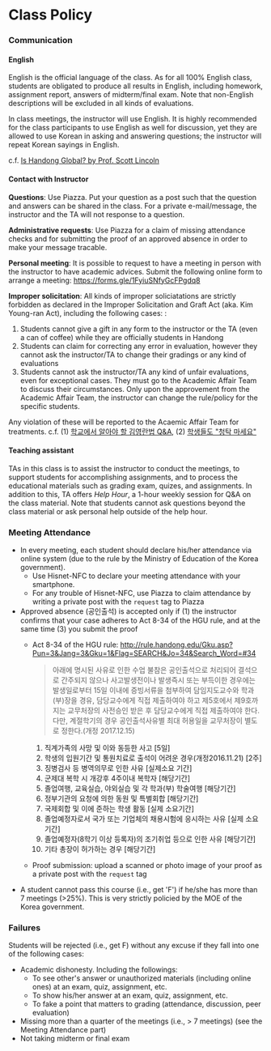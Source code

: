 Class Policy
=====
### Communication ###
#### English ####
English is the official language of the class. As for all 100% English class,
students are obligated to produce all results in English, including homework, 
assignment report, answers of midterm/final exam. Note that non-English 
descriptions will be excluded in all kinds of evaluations.

In class meetings, the instructor will use English. It is highly recommended for
the class participants to use English as well for discussion, yet they are allowed
to use Korean in asking and answering questions; the instructor will repeat
Korean sayings in English.

c.f. [Is Handong Global?  by Prof. Scott Lincoln](http://www.hgupress.com/news/articleView.html?idxno=6078)

#### Contact with Instructor ####
**Questions**:
Use Piazza. Put your question as a post such that the question and answers can be shared in the class. 
For a private e-mail/message, the instructor and the TA will not response to a question.

**Administrative requests**:
Use Piazza for a claim of missing attendance checks and for submitting
the proof of an approved absence in order to make your message tracable.

**Personal meeting**:
It is possible to request to have a meeting in person with the instructor to have academic advices. 
Submit the following online form to arrange a meeting: https://forms.gle/1FyiuSNfyGcFPgdq8

**Improper solicitation**:
All kinds of improper soliciatations are strictly forbidden as declared in the Improper Solicitation 
and Graft Act (aka. Kim Young-ran Act), including the following cases:
:
1. Students cannot give a gift in any form to the instructor or the TA (even a can of coffee)
   while they are officially students in Handong
1. Students can claim for correcting any error in evaluation, however they cannot ask the instructor/TA to change their gradings or any kind of evaluations
1. Students cannot ask the instructor/TA any kind of unfair evaluations, even for exceptional cases. They must go to the Academic Affair Team to discuss their circumstances. Only upon the approvement from the Academic Affair Team, the instructor can change the rule/policy for the specific students.

Any violation of these will be reported to the Acaemic Affair Team for treatments. c.f.
(1) [학교에서 알아야 할 김영란법 Q&A](http://tong.joins.com/archives/32930), (2) [학생들도 "청탁 마세요"](http://www.kunews.ac.kr/news/articleView.html?idxno=23393)

#### Teaching assistant ####
TAs in this class is to assist the instructor to conduct the meetings, to support students for accomplishing assignments, and to process the educational materials such as grading exam, quizes, and assignments. In addition to this, TA offers *Help Hour*, a 1-hour weekly session for Q&A on the class material. Note that students cannot ask questions beyond the class material or ask personal help outside of the help hour.

### Meeting Attendance ###
* In every meeting, each student should declare his/her attendance via online system (due to the rule by the Ministry of Education of the Korea government).
  * Use Hisnet-NFC to declare your meeting attendance with your smartphone.
  * For any trouble of Hisnet-NFC, use Piazza to claim attendance by writing a private post with the `request` tag to Piazza
* Approved absence (공인출석) is accepted only if (1) the instructor confirms that your case adheres to Act 8-34 of the HGU rule, and at the same time (3) you submit the proof
  * Act 8-34 of the HGU rule: http://rule.handong.edu/Gku.asp?Pun=3&Jang=3&Gku=1&Flag=SEARCH&Jo=34&Search_Word=#34
    >아래에 명시된 사유로 인한 수업 불참은 공인출석으로 처리되어 결석으로 간주되지 않으나 사고발생전이나 발생즉시 또는 부득이한 경우에는 발생일로부터 15일 이내에 증빙서류을 첨부하여 담임지도교수와 학과(부)장을 경유, 담당교수에게 직접 제출하여야 하고 제5호에서 제9호까지는 교무처장의 사전승인 받은 후 담당교수에게 직접 제출하여야 한다. 다만, 계절학기의 경우 공인출석사유별 최대 허용일을 교무처장이 별도로 정한다.(개정 2017.12.15)
      1. 직계가족의 사망 및 이와 동등한 사고 [5일]
      2. 학생의 입원기간 및 통원치료로 출석이 어려운 경우(개정2016.11.21) [2주]
      3. 징병검사 등 병역의무로 인한 사유 [실제소요 기간]
      4. 군제대 복학 시 개강후 4주이내 복학자 [해당기간]
      5. 졸업여행, 교육실습, 야외실습 및 각 학과(부) 학술여행 [해당기간]
      6. 정부기관의 요청에 의한 동원 및 특별회합 [해당기간]
      7. 국제회합 및 이에 준하는 학생 활동 [실제 소요기간]
      8. 졸업예정자로서 국가 또는 기업체의 채용시험에 응시하는 사유 [실제 소요기간]
      9. 졸업예정자(8학기 이상 등록자)의 조기취업 등으로 인한 사유 [해당기간]
      10. 기타 총장이 허가하는 경우 [해당기간]  

  * Proof submission: upload a scanned or photo image of your proof as a private post with the `request` tag
* A student cannot pass this course (i.e., get 'F') if he/she has more than 7 meetings (>25%). This is very strictly policied by the MOE of the Korea government.

### Failures ###
Students will be rejected (i.e., get F) without any excuse if they fall into one of the following cases:
  * Academic dishonesty. Including the followings:
    * To see other's answer or unauthorized materials (including online ones) at an exam, quiz, assignment, etc.
    * To show his/her answer at an exam, quiz, assignment, etc.
    * To fake a point that matters to grading (attendance, discussion, peer evaluation)
  * Missing more than a quarter of the meetings (i.e., > 7 meetings) (see the Meeting Attendance part)
  * Not taking midterm or final exam
